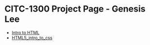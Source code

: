 # CITC-1300 Project Page - Genesis Lee

<ul>
<li><a href="intro_to_html/index.html" target="_blank">Intro to HTML</a>
<li><a href="HTML5_intro_to_css/index.html" target="_blank">HTML5_intro_to_css</a>

